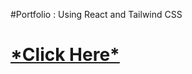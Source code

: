 #Portfolio : Using React and Tailwind CSS
<h1><a href="https://vaishnaviphirkojportfolio.netlify.app/">*Click Here*</a></h1>

































